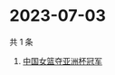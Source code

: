 # 2023-07-03

共 1 条

<!-- BEGIN -->
<!-- 最后更新时间 Mon Jul 03 2023 04:09:21 GMT+0800 (China Standard Time) -->

1. [中国女篮夺亚洲杯冠军](https://www.zhihu.com/search?q=中国女篮夺亚洲杯冠军)

<!-- END -->
